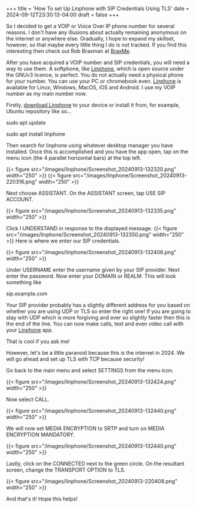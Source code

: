 +++
title = 'How To set Up Linphone with SIP Credentials Using TLS'
date = 2024-09-12T23:30:13-04:00
draft = false
+++

So I decided to get a VOIP or Voice Over IP phone number for several reasons.  I don't have any illusions about actually remaining anonymous on the internet or anywhere else.  Gradually, I hope to expand my skillset, however, so that maybe every little thing I do is not tracked. If you find this interesting then check out Rob Braxman at [BraxMe](https://brax.me/).

After you have acquired a VOIP number and SIP credentials, you will need a way to use them.  A softphone, like [Linphone](https://linphone.org), which is open source under the GNUv3 licence, is perfect.  You do not actually need a physical phone for your number.  You can use your PC or chromebook even.  [Linphone](https://linphone.org) is available for Linux, Windows, MacOS, iOS and Android.  I use my VOIP number as my main number now.

Firstly, [download Linphone](https://new.linphone.org/technical-corner/linphone?qt-technical_corner=2#qt-technical_corner) to your device or install it from, for example, Ubuntu repository like so...

sudo apt update

sudo apt install linphone

Then search for linphone using whatever desktop manager you have installed.  Once this is accomplished and you have the app open, tap on the menu icon (the 4 parallel horizontal bars) at the top left.

{{< figure src="/images/linphone/Screenshot_20240913-132320.png" width="250" >}}
{{< figure src="/images/linphone/Screenshot_20240913-220316.png" width="250" >}}

Next choose ASSISTANT. On the ASSISTANT screen, tap USE SIP ACCOUNT.

{{< figure src="/images/linphone/Screenshot_20240913-132335.png" width="250" >}}

Click I UNDERSTAND in response to the displayed message.  {{< figure src="/images/linphone/Screenshot_20240913-132350.png" width="250" >}}   Here is where we enter our SIP credentials.

{{< figure src="/images/linphone/Screenshot_20240913-132406.png" width="250" >}}

Under USERNAME enter the username given by your SIP provider.  Next enter the password.  Now enter your DOMAIN or REALM.  This will look something like

sip.example.com

Your SIP provider probably has a slightly different address for you based on whether you are using UDP or TLS so enter the right one!  If you are going to stay with UDP which is more forgiving and ever so slightly faster then this is the end of the line.  You can now make calls, text and even video call with your [Linphone](https://linphone.org) app.  

That is cool if you ask me!

However, let's be a little paranoid because this is the internet in 2024.  We will go ahead and set up TLS with TCP because security!

Go back to the main menu and select SETTINGS from the menu icon.

{{< figure src="/images/linphone/Screenshot_20240913-132424.png" width="250" >}}

 Now select CALL.

 {{< figure src="/images/linphone/Screenshot_20240913-132440.png" width="250" >}}

 We will now set MEDIA ENCRYPTION to SRTP and turn on MEDIA ENCRYPTION MANDATORY.  

 {{< figure src="/images/linphone/Screenshot_20240913-132440.png" width="250" >}}

 Lastly, click on the CONNECTED next to the green circle.  On the resultant screen,  change the TRANSPORT OPTION to TLS.

 {{< figure src="/images/linphone/Screenshot_20240913-220408.png" width="250" >}}

And that's it!  Hope this helps!
